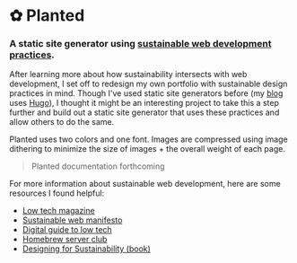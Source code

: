 # ✿ Planted

###  A static site generator using [sustainable web development practices](https://github.com/lowtechmag/solar/wiki/Solar-Web-Design). 

After learning more about how sustainability intersects with web development, I set off to redesign my own portfolio with sustainable design practices in mind. Though I've used static site generators before (my [blog](https://anniebartblog.netlify.app/) uses [Hugo](https://gohugo.io/)), I thought it might be an interesting project to take this a step further and build out a static site generator that uses these practices and allow others to do the same. 

Planted uses two colors and one font. Images are compressed using image dithering to minimize the size of images + the overall weight of each page. 


> Planted documentation forthcoming
>


For more information about sustainable web development, here are some resources I found helpful: 
- [Low tech magazine](https://solar.lowtechmagazine.com/)
- [Sustainable web manifesto](https://www.sustainablewebmanifesto.com/)
- [Digital guide to low tech](http://gauthierroussilhe.com/en/posts/convert-low-tech)
- [Homebrew server club](https://homebrewserver.club/low-tech-website-howto.html)
- [Designing for Sustainability (book)](https://www.oreilly.com/library/view/designing-for-sustainability/9781491935767/)